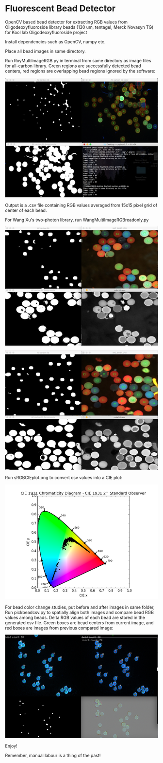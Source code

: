 # Fluorescent Bead Detector

OpenCV based bead detector for extracting RGB values from Oligodeoxyfluoroside library beads (130 um, tentagel, Merck Novasyn TG) for Kool lab Oligodeoxyfluoroside project

Install dependencies such as OpenCV, numpy etc.

Place all bead images in same directory.

Run RoyMultiImageRGB.py in terminal from same directory as image files for all-carbon library. Green regions are successfully detected bead centers, red regions are overlapping bead regions ignored by the software:

![alt text](https://github.com/mightyroy/fluorescent_bead_detector/blob/master/Screen%20Shot%202017-05-30%20at%2011.20.03%20AM.png)

Output is a .csv file containing RGB values averaged from 15x15 pixel grid of center of each bead. 

For Wang Xu's two-photon library, run WangMultiImageRGBreadonly.py 

![alt text](https://github.com/mightyroy/fluorescent_bead_detector/blob/master/Screen%20Shot%202017-07-05%20at%201.52.37%20PM.png)

![alt text](https://github.com/mightyroy/fluorescent_bead_detector/blob/master/Screen%20Shot%202017-07-05%20at%201.56.40%20PM.png)

Run sRGBCIEplot.png to convert csv values into a CIE plot:

![alt text](https://github.com/mightyroy/fluorescent_bead_detector/blob/master/sRGBCIEplot.png)

For bead color change studies, put before and after images in same folder, Run pickbeadcsv.py to spatially align both images and compare bead RGB values among beads. Delta RGB values of each bead are stored in the generated csv file. Green boxes are bead centers from current image, and red boxes are images from previous compared image:

![](https://github.com/mightyroy/fluorescent_bead_detector/blob/master/beadoverlap.png)


Enjoy! 

Remember, manual labour is a thing of the past! 

